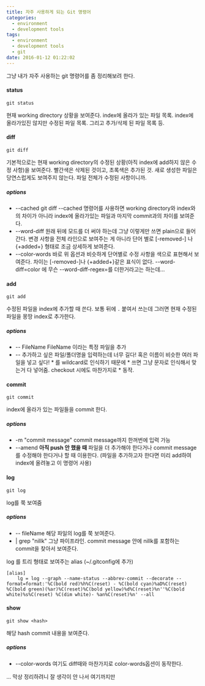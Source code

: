 ```yaml
---
title: 자주 사용하게 되는 Git 명령어
categories:
  - environment
  - development tools
tags:
  - environment
  - development tools
  - git
date: 2016-01-12 01:22:02
---
```


그냥 내가 자주 사용하는 git 명령어를 좀 정리해보려 한다.

#### status

```
git status
```
현재 working directory 상황을 보여준다. index에 올라가 있는 파일 목록. index에 올라가있진 않지만 수정된 파일 목록. 그리고 추가/삭제 된 파일 목록 등.

#### diff

```
git diff
```

기본적으로는 현재 working directory의 수정된 상황(아직 index에 add하지 않은 수정 사항)을 보여준다. 빨간색은 삭제된 것이고, 초록색은 추가된 것. 새로 생성한 파일은 당연스럽게도 보여주지 않는다. 파일 전체가 수정된 사항이니까.

##### options
* --cached
git diff --cached 명령어를 사용하면 working directory와 index와의 차이가 아니라 index에 올라가있는 파일과 마지막 commit과의 차이를 보여준다.
* --word-diff
원래 뒤에 모드를 더 써야 하는데 그냥 이렇게만 쓰면 plain으로 들어간다. 변경 사항을 전체 라인으로 보여주는 게 아니라 단어 별로 [-removed-] 나 {+added+} 형태로 조금 상세하게 보여준다.
* --color-words
바로 위 옵션과 비슷하게 단어별로 수정 사항을 색으로 표현해서 보여준다. 차이는 [-removed-]나 {+added+}같은 표식이 없다. --word-diff=color 에 무슨 --word-diff-regex=를 더한거라고는 하는데...

#### add
```
git add
```
수정된 파일을 index에 추가할 때 쓴다. 보통 뒤에 `.` 붙여서 쓰는데 그러면 현재 수정된 파일을 몽땅 index로 추가한다.

##### options
* -- FileName
FileName 이라는 특정 파일을 추가
* -- 추가하고 싶은 파일/폴더명을 입력하는데 너무 길다! 혹은 이름이 비슷한 여러 파일을 넣고 싶다! \* 를 wildcard로 인식하기 때문에 \* 쓰면 그냥 문자로 인식해서 맞는거 다 넣어줌. checkout 시에도 마찬가지로 * 동작.

#### commit
```
git commit
```
index에 올라가 있는 파일들을 commit 한다.

##### options
* -m "commit message"
commit message까지 한꺼번에 입력 가능
* --amend
**아직 push 안 했을 때** 파일을 더 추가해야 한다거나 commit message를 수정해야 한다거나 할 때 이용한다. (파일을 추가하고자 한다면 미리 add하여 index에 올려놓고 이 명령어 사용)

#### log
```
git log
```
log를 쭉 보여줌

##### options
* -- fileName
해당 파일의 log를 쭉 보여준다.
* | grep "nillk"
그냥 파이프라인. commit message 안에 nillk를 포함하는 commit을 찾아서 보여준다.

log 를 트리 형태로 보여주는 alias (~/.gitconfig에 추가)
```
[alias]
    lg = log --graph --name-status --abbrev-commit --decorate --format=format:'%C(bold red)%h%C(reset) - %C(bold cyan)%aD%C(reset) %C(bold green)(%ar)%C(reset)%C(bold yellow)%d%C(reset)%n''%C(bold white)%s%C(reset) %C(dim white)- %an%C(reset)%n' --all
```

#### show
```
git show <hash>
```
해당 hash commit 내용을 보여준다.

##### options
* --color-words
여기도 diff때와 마찬가지로 color-words옵션이 동작한다.



...
막상 정리하려니 잘 생각이 안 나서 여기까지만
